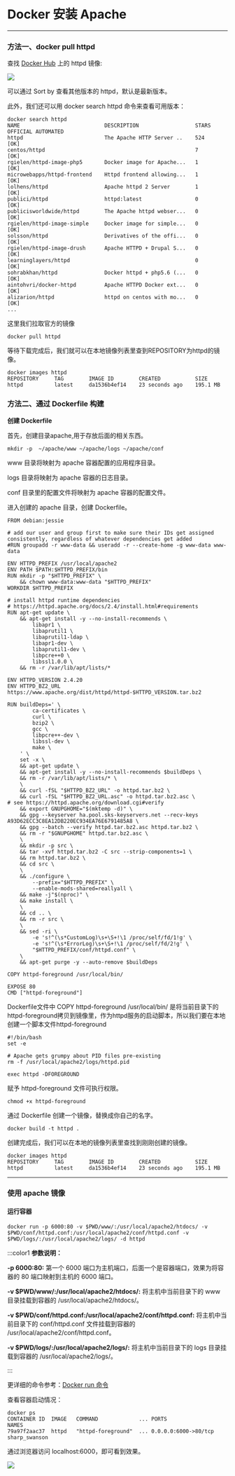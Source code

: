 # Docker 安装 Apache

---

### 方法一、docker pull httpd
查找 [Docker Hub](https://hub.docker.com/_/httpd?tab=tags) 上的 httpd 镜像:

![](../assets/install/apache1.png)

可以通过 Sort by 查看其他版本的 httpd，默认是最新版本。

此外，我们还可以用 docker search httpd 命令来查看可用版本：

```shell
docker search httpd
NAME                           DESCRIPTION                  STARS  OFFICIAL AUTOMATED
httpd                          The Apache HTTP Server ..    524     [OK]       
centos/httpd                                                7                [OK]
rgielen/httpd-image-php5       Docker image for Apache...   1                [OK]
microwebapps/httpd-frontend    Httpd frontend allowing...   1                [OK]
lolhens/httpd                  Apache httpd 2 Server        1                [OK]
publici/httpd                  httpd:latest                 0                [OK]
publicisworldwide/httpd        The Apache httpd webser...   0                [OK]
rgielen/httpd-image-simple     Docker image for simple...   0                [OK]
solsson/httpd                  Derivatives of the offi...   0                [OK]
rgielen/httpd-image-drush      Apache HTTPD + Drupal S...   0                [OK]
learninglayers/httpd                                        0                [OK]
sohrabkhan/httpd               Docker httpd + php5.6 (...   0                [OK]
aintohvri/docker-httpd         Apache HTTPD Docker ext...   0                [OK]
alizarion/httpd                httpd on centos with mo...   0                [OK]
...
```

这里我们拉取官方的镜像

```shell
docker pull httpd
```

等待下载完成后，我们就可以在本地镜像列表里查到REPOSITORY为httpd的镜像。

```shell
docker images httpd
REPOSITORY     TAG        IMAGE ID        CREATED           SIZE
httpd          latest     da1536b4ef14    23 seconds ago    195.1 MB
```

### 方法二、通过 Dockerfile 构建
**创建 Dockerfile**

首先，创建目录apache,用于存放后面的相关东西。

```shell
mkdir -p  ~/apache/www ~/apache/logs ~/apache/conf 
```

www 目录将映射为 apache 容器配置的应用程序目录。

logs 目录将映射为 apache 容器的日志目录。

conf 目录里的配置文件将映射为 apache 容器的配置文件。

进入创建的 apache 目录，创建 Dockerfile。

```shell
FROM debian:jessie

# add our user and group first to make sure their IDs get assigned consistently, regardless of whatever dependencies get added
#RUN groupadd -r www-data && useradd -r --create-home -g www-data www-data

ENV HTTPD_PREFIX /usr/local/apache2
ENV PATH $PATH:$HTTPD_PREFIX/bin
RUN mkdir -p "$HTTPD_PREFIX" \
    && chown www-data:www-data "$HTTPD_PREFIX"
WORKDIR $HTTPD_PREFIX

# install httpd runtime dependencies
# https://httpd.apache.org/docs/2.4/install.html#requirements
RUN apt-get update \
    && apt-get install -y --no-install-recommends \
        libapr1 \
        libaprutil1 \
        libaprutil1-ldap \
        libapr1-dev \
        libaprutil1-dev \
        libpcre++0 \
        libssl1.0.0 \
    && rm -r /var/lib/apt/lists/*

ENV HTTPD_VERSION 2.4.20
ENV HTTPD_BZ2_URL https://www.apache.org/dist/httpd/httpd-$HTTPD_VERSION.tar.bz2

RUN buildDeps=' \
        ca-certificates \
        curl \
        bzip2 \
        gcc \
        libpcre++-dev \
        libssl-dev \
        make \
    ' \
    set -x \
    && apt-get update \
    && apt-get install -y --no-install-recommends $buildDeps \
    && rm -r /var/lib/apt/lists/* \
    \
    && curl -fSL "$HTTPD_BZ2_URL" -o httpd.tar.bz2 \
    && curl -fSL "$HTTPD_BZ2_URL.asc" -o httpd.tar.bz2.asc \
# see https://httpd.apache.org/download.cgi#verify
    && export GNUPGHOME="$(mktemp -d)" \
    && gpg --keyserver ha.pool.sks-keyservers.net --recv-keys A93D62ECC3C8EA12DB220EC934EA76E6791485A8 \
    && gpg --batch --verify httpd.tar.bz2.asc httpd.tar.bz2 \
    && rm -r "$GNUPGHOME" httpd.tar.bz2.asc \
    \
    && mkdir -p src \
    && tar -xvf httpd.tar.bz2 -C src --strip-components=1 \
    && rm httpd.tar.bz2 \
    && cd src \
    \
    && ./configure \
        --prefix="$HTTPD_PREFIX" \
        --enable-mods-shared=reallyall \
    && make -j"$(nproc)" \
    && make install \
    \
    && cd .. \
    && rm -r src \
    \
    && sed -ri \
        -e 's!^(\s*CustomLog)\s+\S+!\1 /proc/self/fd/1!g' \
        -e 's!^(\s*ErrorLog)\s+\S+!\1 /proc/self/fd/2!g' \
        "$HTTPD_PREFIX/conf/httpd.conf" \
    \
    && apt-get purge -y --auto-remove $buildDeps

COPY httpd-foreground /usr/local/bin/

EXPOSE 80
CMD ["httpd-foreground"]
```

Dockerfile文件中 COPY httpd-foreground /usr/local/bin/ 是将当前目录下的httpd-foreground拷贝到镜像里，作为httpd服务的启动脚本，所以我们要在本地创建一个脚本文件httpd-foreground

```shell
#!/bin/bash
set -e

# Apache gets grumpy about PID files pre-existing
rm -f /usr/local/apache2/logs/httpd.pid

exec httpd -DFOREGROUND
```

赋予 httpd-foreground 文件可执行权限。

```shell
chmod +x httpd-foreground
```

通过 Dockerfile 创建一个镜像，替换成你自己的名字。

```shell
docker build -t httpd .
```

创建完成后，我们可以在本地的镜像列表里查找到刚刚创建的镜像。

```shell
docker images httpd
REPOSITORY     TAG        IMAGE ID        CREATED           SIZE
httpd          latest     da1536b4ef14    23 seconds ago    195.1 MB
```

---

### 使用 apache 镜像
#### 运行容器
```shell
docker run -p 6000:80 -v $PWD/www/:/usr/local/apache2/htdocs/ -v $PWD/conf/httpd.conf:/usr/local/apache2/conf/httpd.conf -v $PWD/logs/:/usr/local/apache2/logs/ -d httpd
```

:::color1
**参数说明：**

**-p 6000:80:** 第一个 6000 端口为主机端口，后面一个是容器端口，效果为将容器的 80 端口映射到主机的 6000 端口。

**-v $PWD/www/:/usr/local/apache2/htdocs/:** 将主机中当前目录下的 www 目录挂载到容器的 /usr/local/apache2/htdocs/。

**-v $PWD/conf/httpd.conf:/usr/local/apache2/conf/httpd.conf:** 将主机中当前目录下的 conf/httpd.conf 文件挂载到容器的 /usr/local/apache2/conf/httpd.conf。

**-v $PWD/logs/:/usr/local/apache2/logs/:** 将主机中当前目录下的 logs 目录挂载到容器的 /usr/local/apache2/logs/。

:::

更详细的命令参考：[Docker run 命令](../manual/docker-run-command.md)

查看容器启动情况：

```shell
docker ps
CONTAINER ID  IMAGE   COMMAND             ... PORTS               NAMES
79a97f2aac37  httpd   "httpd-foreground"  ... 0.0.0.0:6000->80/tcp  sharp_swanson
```

通过浏览器访问 localhost:6000，即可看到效果。

![](../assets/install/apache2.png)


